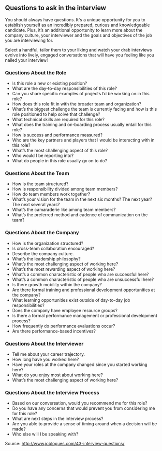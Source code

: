 ## Questions to ask in the interview 

You should always have questions. It's a unique opportunity for you to establish yourself as an incredibly prepared, curious and knowledgeable candidate. Plus, it’s an additional opportunity to learn more about the company culture, your interviewer and the goals and objectives of the job you are interviewing for.

Select a handful, tailor them to your liking and watch your drab interviews evolve into lively, engaged conversations that will have you feeling like you nailed your interview!

### Questions About the Role

- Is this role a new or existing position?
- What are the day-to-day responsibilities of this role?
- Can you share specific examples of projects I’d be working on in this role?
- How does this role fit in with the broader team and organization?
- What’s the biggest challenge the team is currently facing and how is this role positioned to help solve that challenge?
- What technical skills are required for this role?
- What does the training and on-boarding process usually entail for this role?
- How is success and performance measured?
- Who are the key partners and players that I would be interacting with in this role?
- What’s the most challenging aspect of this role?
- Who would I be reporting into?
- What do people in this role usually go on to do?

### Questions About the Team

- How is the team structured?
- How is responsibility divided among team members?
- How do team members work together?
- What’s your vision for the team in the next six months? The next year? The next several years?
- What’s the camaraderie like among team members?
- What’s the preferred method and cadence of communication on the team?

### Questions About the Company

- How is the organization structured?
- Is cross-team collaboration encouraged?
- Describe the company culture.
- What’s the leadership philosophy?
- What’s the most challenging aspect of working here?
- What’s the most rewarding aspect of working here?
- What’s a common characteristic of people who are successful here?
- What’s a common characteristic of people who are unsuccessful here?
- Is there growth mobility within the company?
- Are there formal training and professional development opportunities at the company?
- What learning opportunities exist outside of day-to-day job responsibilities?
- Does the company have employee resource groups?
- Is there a formal performance management or professional development process?
- How frequently do performance evaluations occur?
- Are there performance-based incentives?

### Questions About the Interviewer

- Tell me about your career trajectory.
- How long have you worked here?
- Have your roles at the company changed since you started working here?
- What do you enjoy most about working here?
- What’s the most challenging aspect of working here?

### Questions About the Interview Process

- Based on our conversation, would you recommend me for this role?
- Do you have any concerns that would prevent you from considering me for this role?
- What are next steps in the interview process?
- Are you able to provide a sense of timing around when a decision will be made?
- Who else will I be speaking with?

Source: http://www.joblogues.com/43-interview-questions/
